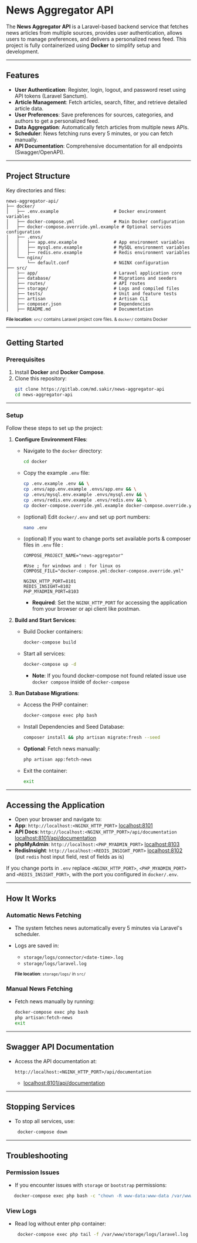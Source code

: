 # **News Aggregator API**

The **News Aggregator API** is a Laravel-based backend service that fetches news articles from multiple sources,
provides user authentication, allows users to manage preferences, and delivers a personalized news feed. This project is
fully containerized using **Docker** to simplify setup and development.

---

## **Features**

- **User Authentication**: Register, login, logout, and password reset using API tokens (Laravel Sanctum).
- **Article Management**: Fetch articles, search, filter, and retrieve detailed article data.
- **User Preferences**: Save preferences for sources, categories, and authors to get a personalized feed.
- **Data Aggregation**: Automatically fetch articles from multiple news APIs.
- **Scheduler**: News fetching runs every 5 minutes, or you can fetch manually.
- **API Documentation**: Comprehensive documentation for all endpoints (Swagger/OpenAPI).

---

## **Project Structure**

Key directories and files:

```
news-aggregator-api/
├── docker/
│   ├── .env.example                     # Docker environment variables
│   ├── docker-compose.yml               # Main Docker configuration
│   ├── docker-compose.override.yml.example # Optional services configuration
│   ├── .envs/
│   │   ├── app.env.example              # App environment variables
│   │   ├── mysql.env.example            # MySQL environment variables
│   │   ├── redis.env.example            # Redis environment variables
│   └── nginx/
│       └── default.conf                 # NGINX configuration
├── src/
│   ├── app/                             # Laravel application core
│   ├── database/                        # Migrations and seeders
│   ├── routes/                          # API routes
│   ├── storage/                         # Logs and compiled files
│   ├── tests/                           # Unit and feature tests
│   ├── artisan                          # Artisan CLI
│   ├── composer.json                    # Dependencies
│   ├── README.md                        # Documentation
```

<sub>**File location**: `src/` contains Laravel project core files. & `docker/` contains Docker</sub>

---

## **Getting Started**

### **Prerequisites**

1. Install **Docker** and **Docker Compose**.
2. Clone this repository:
   ```bash
   git clone https://gitlab.com/md.sakir/news-aggregator-api
   cd news-aggregator-api
   ```

---

### **Setup**

Follow these steps to set up the project:

1. **Configure Environment Files**:
    - Navigate to the `docker` directory:
      ```bash
      cd docker
      ```
    - Copy the example `.env` file:
      ```bash
      cp .env.example .env && \
      cp .envs/app.env.example .envs/app.env && \
      cp .envs/mysql.env.example .envs/mysql.env && \
      cp .envs/redis.env.example .envs/redis.env && \
      cp docker-compose.override.yml.example docker-compose.override.yml
      ```
    - (optional) Edit `docker/.env` and set up port numbers:
       ```bash
       nano .env
       ```
    - (optional) If you want to change ports set available ports & composer files in `.env` file :
       ```env
      COMPOSE_PROJECT_NAME="news-aggregator"
      
      #Use ; for windows and : for linux os
      COMPOSE_FILE="docker-compose.yml:docker-compose.override.yml"
        
      NGINX_HTTP_PORT=8101
      REDIS_INSIGHT=8102
      PHP_MYADMIN_PORT=8103
       ```
        - **Required**: Set the `NGINX_HTTP_PORT` for accessing the application from your browser or api client like
          postman.


2. **Build and Start Services**:
    - Build Docker containers:
      ```bash
      docker-compose build
      ```
    - Start all services:
      ```bash
      docker-compose up -d
      ```
      - **Note**: If you found docker-compose not found related issue use `docker compose` inside of `docker-compose`

   
5. **Run Database Migrations**:
    - Access the PHP container:
      ```bash
      docker-compose exec php bash
      ```
    - Install Dependencies and Seed Database:
      ```bash
      composer install && php artisan migrate:fresh --seed
      ```
    - **Optional**: Fetch news manually:
      ```bash
      php artisan app:fetch-news
      ```
    - Exit the container:
      ```bash
      exit
      ```

---

## **Accessing the Application**

- Open your browser and navigate to:
- **App**: `http://localhost:<NGINX_HTTP_PORT>` [localhost:8101](http://localhost:8101)
- **API Docs**: `http://localhost:<NGINX_HTTP_PORT>/api/documentation` [localhost:8101/api/documentation](http://localhost:8101/api/documentation)
- **phpMyAdmin**: `http://localhost:<PHP_MYADMIN_PORT>` [localhost:8103](http://localhost:8103)
- **RedisInsight**: `http://localhost:<REDIS_INSIGHT_PORT>` [localhost:8102](http://localhost:8102) (put `redis` host input field, rest of fields as is)

If you change ports in `.env` replace `<NGINX_HTTP_PORT>`, `<PHP_MYADMIN_PORT>` and `<REDIS_INSIGHT_PORT>`, with the
port you configured in `docker/.env`.

---

## **How It Works**

### **Automatic News Fetching**

- The system fetches news automatically every 5 minutes via Laravel's scheduler.
- Logs are saved in:
    - `storage/logs/connector/<date-time>.log`
    - `storage/logs/laravel.log`

  <sub>**File location**: `storage/logs/` in `src/`</sub>

### **Manual News Fetching**

- Fetch news manually by running:
  ```bash
  docker-compose exec php bash
  php artisan:fetch-news
  exit
  ```

---

## **Swagger API Documentation**

- Access the API documentation at:
  ```
  http://localhost:<NGINX_HTTP_PORT>/api/documentation
  ```
  - [localhost:8101/api/documentation](http://localhost:8101/api/documentation)

---

## **Stopping Services**

 - To stop all services, use:
    ```bash
     docker-compose down
    ```

---

## **Troubleshooting**

### **Permission Issues**
 - If you encounter issues with `storage` or `bootstrap` permissions:
 ```bash
    docker-compose exec php bash -c "chown -R www-data:www-data /var/www/storage /var/www/bootstrap/cache"
   ```

### **View Logs**
- Read log without enter php container:
   ```bash
    docker-compose exec php tail -f /var/www/storage/logs/laravel.log
     ```
